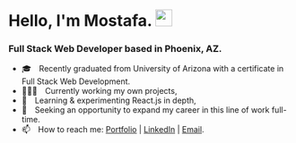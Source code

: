 # Hello, I'm Mostafa. <img src="https://raw.githubusercontent.com/MartinHeinz/MartinHeinz/master/wave.gif" width="30px">

### Full Stack Web Developer based in Phoenix, AZ.

- 🎓 Recently graduated from University of Arizona with a certificate in Full Stack Web Development.
- 👨🏻‍💻 Currently working my own projects,
- 🌱 Learning & experimenting React.js in depth,
- 🔭 Seeking an opportunity to expand my career in this line of work full-time.
- 📫 How to reach me: [Portfolio](https://mostafaalshammary.netlify.app) | [LinkedIn](https://www.linkedin.com/in/mostafa-alshammary) | [Email](m.alsham627@gmail.com).
